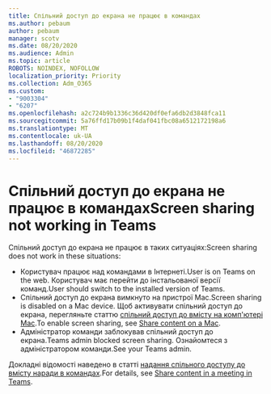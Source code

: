 ```yaml
---
title: Спільний доступ до екрана не працює в командах
ms.author: pebaum
author: pebaum
manager: scotv
ms.date: 08/20/2020
ms.audience: Admin
ms.topic: article
ROBOTS: NOINDEX, NOFOLLOW
localization_priority: Priority
ms.collection: Adm_O365
ms.custom:
- "9003304"
- "6207"
ms.openlocfilehash: a2c724b9b1336c36d420df0efa6db2d3848fca11
ms.sourcegitcommit: 5a76ffd17b09b1f4daf041fbc08a6512172198a6
ms.translationtype: MT
ms.contentlocale: uk-UA
ms.lasthandoff: 08/20/2020
ms.locfileid: "46872285"
---
```

# <a name="screen-sharing-not-working-in-teams"></a><span data-ttu-id="3b7e6-102">Спільний доступ до екрана не працює в командах</span><span class="sxs-lookup"><span data-stu-id="3b7e6-102">Screen sharing not working in Teams</span></span>

<span data-ttu-id="3b7e6-103">Спільний доступ до екрана не працює в таких ситуаціях:</span><span class="sxs-lookup"><span data-stu-id="3b7e6-103">Screen sharing does not work in these situations:</span></span>

- <span data-ttu-id="3b7e6-104">Користувач працює над командами в Інтернеті.</span><span class="sxs-lookup"><span data-stu-id="3b7e6-104">User is on Teams on the web.</span></span> <span data-ttu-id="3b7e6-105">Користувач має перейти до інстальованої версії команд.</span><span class="sxs-lookup"><span data-stu-id="3b7e6-105">User should switch to the installed version of Teams.</span></span>
- <span data-ttu-id="3b7e6-106">Спільний доступ до екрана вимкнуто на пристрої Mac.</span><span class="sxs-lookup"><span data-stu-id="3b7e6-106">Screen sharing is disabled on a Mac device.</span></span> <span data-ttu-id="3b7e6-107">Щоб активувати спільний доступ до екрана, перегляньте статтю [спільний доступ до вмісту на комп'ютері Mac](https://support.microsoft.com/office/share-content-in-a-meeting-in-teams-fcc2bf59-aecd-4481-8f99-ce55dd836ce8#bkmk_sharecontentonmac).</span><span class="sxs-lookup"><span data-stu-id="3b7e6-107">To enable screen sharing, see [Share content on a Mac](https://support.microsoft.com/office/share-content-in-a-meeting-in-teams-fcc2bf59-aecd-4481-8f99-ce55dd836ce8#bkmk_sharecontentonmac).</span></span>
- <span data-ttu-id="3b7e6-108">Адміністратор команди заблокував спільний доступ до екрана.</span><span class="sxs-lookup"><span data-stu-id="3b7e6-108">Teams admin blocked screen sharing.</span></span> <span data-ttu-id="3b7e6-109">Ознайомтеся з адміністратором команди.</span><span class="sxs-lookup"><span data-stu-id="3b7e6-109">See your Teams admin.</span></span>  
    
<span data-ttu-id="3b7e6-110">Докладні відомості наведено в статті [надання спільного доступу до вмісту наради в командах](https://support.microsoft.com/office/share-content-in-a-meeting-in-teams-fcc2bf59-aecd-4481-8f99-ce55dd836ce8).</span><span class="sxs-lookup"><span data-stu-id="3b7e6-110">For details, see [Share content in a meeting in Teams](https://support.microsoft.com/office/share-content-in-a-meeting-in-teams-fcc2bf59-aecd-4481-8f99-ce55dd836ce8).</span></span>
